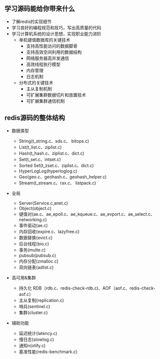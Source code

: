 ## 学习源码能给你带来什么
* 了解redis的实现细节
* 学习良好的编程规范和技巧，写出高质量的代码
* 学习计算机系统的设计思想，实现职业能力进阶
  * 单机键值数据库的关键技术
    * 支持高性能访问的数据脚骨
    * 支持高效空间利用的数据结构
    * 网络服务器高并发通信
    * 高效线程执行模型
    * 内存管理
    * 日志机制
  * 分布式的关键技术
    * 主从复制机制
    * 可扩展集群数据切片和放置技术
    * 可扩展集群通信机制

## redis源码的整体结构
* 数据类型
  - String(t_string.c、sds.c、 bitops.c)
  - List(t_list.c、ziplist.c) 
  - Hash(t_hash.c、ziplist.c、dict.c) 
  - Set(t_set.c、intset.c) 
  - Sorted Set(t_zset.c、ziplist.c、dict.c) 
  - HyperLogLog(hyperloglog.c) 
  - Geo(geo.c、geohash.c、geohash_helper.c) 
  - Stream(t_stream.c、rax.c、 listpack.c) 
* 全局
  - Server(Service.c,anet.c) 
  - Object(object.c) 
  - 键值对(ae.c、ae_epoll.c、ae_kqueue.c、ae_evport.c、ae_select.c、networking.c) 
  - 事件驱动(ae.c) 
  - 内存回收(expire.c、lazyfree.c)
  - 数据替换(evict.c) 
  - 后台线程(bio.c) 
  - 事务(multe.c) 
  - pubsub(pubsub.c) 
  - 内存分配(zmalloc.c) 
  - 双向链表(adlist.c) 
  
* 高可用&集群
  - 持久化 RDB（rdb.c、redis-check-rdb.c)、AOF（aof.c、redis-check-aof.c）
  - 主从复制(replication.c) 
  - 哨兵(sentinel.c) 
  - 集群(cluster.c) 

* 辅助功能
  - 延迟统计(latency.c)
  - 慢日志(slowlog.c)
  - 通知n(otify.c)
  - 基准性能(redis-benchmark.c) 